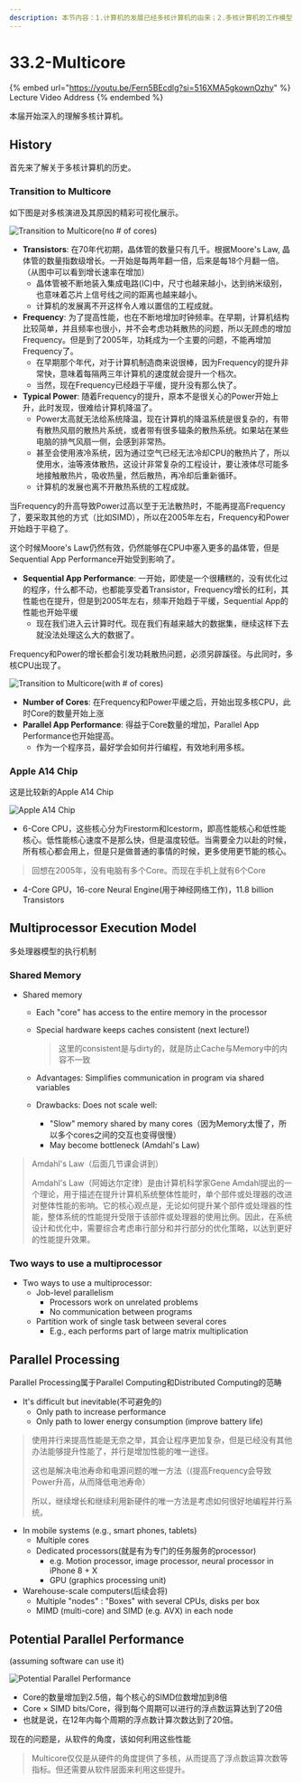 ```yaml
---
description: 本节内容：1.计算机的发展已经多核计算机的由来；2.多核计算机的工作模型(共享内存模型)，及其使用方法；3.并行处理的说明；
---
```


# 33.2-Multicore

{% embed url="https://youtu.be/Fern5BEcdlg?si=516XMA5gkownOzhy" %}
Lecture Video Address
{% endembed %}

本届开始深入的理解多核计算机。

## History

首先来了解关于多核计算机的历史。

### Transition to Multicore

如下图是对多核演进及其原因的精彩可视化展示。

![Transition to Multicore(no # of cores)](.image/image-20240629193344368.png)

- **Transistors**: 在70年代初期，晶体管的数量只有几千。根据Moore's Law, 晶体管的数量指数级增长。一开始是每两年翻一倍，后来是每18个月翻一倍。（从图中可以看到增长速率在增加）
    - 晶体管被不断地装入集成电路(IC)中，尺寸也越来越小，达到纳米级别，也意味着芯片上信号线之间的距离也越来越小。
    - 计算机的发展离不开这样令人难以置信的工程成就。
- **Frequency**: 为了提高性能，也在不断地增加时钟频率。在早期，计算机结构比较简单，并且频率也很小，并不会考虑功耗散热的问题，所以无顾虑的增加Frequency。但是到了2005年，功耗成为一个主要的问题，不能再增加Frequency了。
    - 在早期那个年代，对于计算机制造商来说很棒，因为Frequency的提升非常快，意味着每隔两三年计算机的速度就会提升一个档次。
    - 当然，现在Frequency已经趋于平缓，提升没有那么快了。
- **Typical Power**: 随着Frequency的提升，原本不是很关心的Power开始上升，此时发现，很难给计算机降温了。
    - Power太高就无法给系统降温，现在计算机的降温系统是很复杂的，有带有散热风扇的散热片系统，或者带有很多辐条的散热系统。如果站在某些电脑的排气风扇一侧，会感到非常热。
    - 甚至会使用液冷系统，因为通过空气已经无法冷却CPU的散热片了，所以使用水，油等液体散热，这设计非常复杂的工程设计，要让液体尽可能多地接触散热片，吸收热量，然后散热，再冷却后重新循环。
    - 计算机的发展也离不开散热系统的工程成就。

当Frequency的升高导致Power过高以至于无法散热时，不能再提高Frequency了，要采取其他的方式（比如SIMD），所以在2005年左右，Frequency和Power开始趋于平稳了。

这个时候Moore's Law仍然有效，仍然能够在CPU中塞入更多的晶体管，但是Sequential App Performance开始受到影响了。

- **Sequential App Performance**: 一开始，即使是一个很糟糕的，没有优化过的程序，什么都不动，也都能享受着Transistor，Frequency增长的红利，其性能也在提升，但是到2005年左右，频率开始趋于平缓，Sequential App的性能也开始平缓
    - 现在我们进入云计算时代。现在我们有越来越大的数据集，继续这样下去就没法处理这么大的数据了。

Frequency和Power的增长都会引发功耗散热问题，必须另辟蹊径。与此同时，多核CPU出现了。

![Transition to Multicore(with # of cores)](.image/image-20240629193415865.png)

- **Number of Cores**: 在Frequency和Power平缓之后，开始出现多核CPU，此时Core的数量开始上涨
- **Parallel App Performance**: 得益于Core数量的增加，Parallel App Performance也开始提高。
    - 作为一个程序员，最好学会如何并行编程，有效地利用多核。

### Apple A14 Chip

这是比较新的Apple A14 Chip

![Apple A14 Chip](.image/image-20240629193440252.png)

- 6-Core CPU，这些核心分为Firestorm和Icestorm，即高性能核心和低性能核心。低性能核心速度不是那么快，但是温度较低。当需要全力以赴的时候，所有核心都会用上，但是只是做普通的事情的时候，更多使用更节能的核心。

> 回想在2005年，没有电脑有多个Core。而现在手机上就有6个Core

- 4-Core GPU，16-core Neural Engine(用于神经网络工作)，11.8 billion Transistors

## Multiprocessor Execution Model

多处理器模型的执行机制

### Shared Memory

- Shared memory
    - Each "core" has access to the entire memory in the processor
    
    - Special hardware keeps caches consistent (next lecture!)
    
        > 这里的consistent是与dirty的，就是防止Cache与Memory中的内容不一致
    
    - Advantages: Simplifies communication in program via shared variables
    
    - Drawbacks: Does not scale well:
        - "Slow" memory shared by many cores（因为Memory太慢了，所以多个cores之间的交互也变得很慢）
        - May become bottleneck (Amdahl's Law)

> Amdahl's Law（后面几节课会讲到）
>
> Amdahl's Law（阿姆达尔定律）是由计算机科学家Gene Amdahl提出的一个理论，用于描述在提升计算机系统整体性能时，单个部件或处理器的改进对整体性能的影响。它的核心观点是，无论如何提升某个部件或处理器的性能，整体系统的性能提升受限于该部件或处理器的使用比例。因此，在系统设计和优化中，需要综合考虑串行部分和并行部分的优化策略，以达到更好的性能提升效果。

### Two ways to use a multiprocessor

- Two ways to use a multiprocessor:
    - Job-level parallelism
        - Processors work on unrelated problems
        - No communication between programs
    - Partition work of single task between several cores
        - E.g., each performs part of large matrix multiplication

## Parallel Processing

Parallel Processing属于Parallel Computing和Distributed Computing的范畴

- It's difficult but inevitable(不可避免的)
    - Only path to increase performance
    - Only path to lower energy consumption (improve battery life)

> 使用并行来提高性能是无奈之举，其会让程序更加复杂，但是已经没有其他办法能够提升性能了，并行是增加性能的唯一途径。
>
> 这也是解决电池寿命和电源问题的唯一方法（(提高Frequency会导致Power升高，从而降低电池寿命）
>
> 所以，继续增长和继续利用新硬件的唯一方法是考虑如何很好地编程并行系统。

- In mobile systems (e.g., smart phones, tablets)
    - Multiple cores
    - Dedicated processors(就是有为专门的任务服务的processor)
        - e.g. Motion processor, image processor, neural processor in iPhone 8 + X
        - GPU (graphics processing unit)
- Warehouse-scale computers(后续会将)
    - Multiple "nodes" : "Boxes" with several CPUs, disks per box
    - MIMD (multi-core) and SIMD (e.g. AVX) in each node

## Potential Parallel Performance 

(assuming software can use it)

![Potential Parallel Performance ](.image/image-20240629193818659.png)

- Core的数量增加到2.5倍，每个核心的SIMD位数增加到8倍
- Core × SIMD bits/Core，得到每个周期可以进行的浮点数运算达到了20倍
- 也就是说，在12年内每个周期的浮点数计算次数达到了20倍。

现在的问题是，从软件的角度，该如何利用这些性能

> Multicore仅仅是从硬件的角度提供了多核，从而提高了浮点数运算次数等指标。但还需要从软件层面来利用这些提升。
